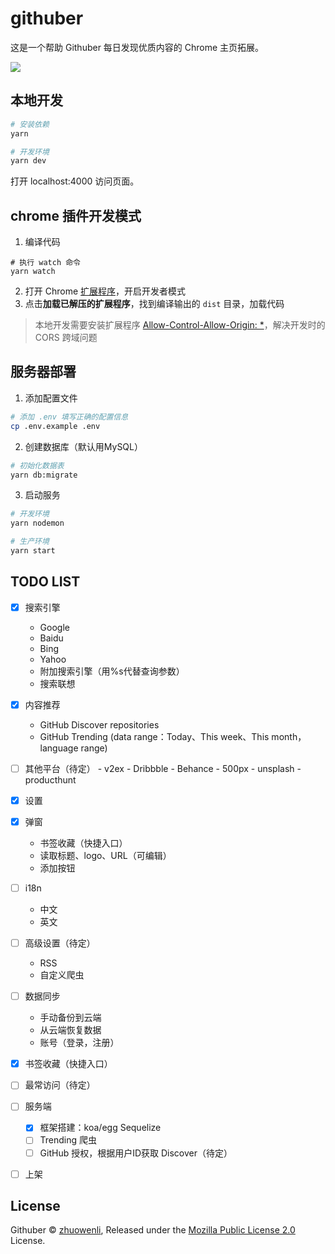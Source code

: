 # githuber

这是一个帮助 Githuber 每日发现优质内容的 Chrome 主页拓展。

![](./assets/page.png)

## 本地开发

```bash
# 安装依赖
yarn

# 开发环境
yarn dev
```

打开 localhost:4000 访问页面。

## chrome 插件开发模式

1. 编译代码
```
# 执行 watch 命令
yarn watch
```

2. 打开 Chrome [扩展程序](chrome://extensions/)，开启开发者模式
3. 点击**加载已解压的扩展程序**，找到编译输出的 `dist` 目录，加载代码


> 本地开发需要安装扩展程序 [Allow-Control-Allow-Origin: *](https://chrome.google.com/webstore/detail/allow-control-allow-origi/nlfbmbojpeacfghkpbjhddihlkkiljbi)，解决开发时的 CORS 跨域问题

## 服务器部署

1. 添加配置文件

```bash
# 添加 .env 填写正确的配置信息
cp .env.example .env
```

2. 创建数据库（默认用MySQL）

```bash
# 初始化数据表
yarn db:migrate
```

3. 启动服务

```bash
# 开发环境
yarn nodemon

# 生产环境
yarn start
```


## TODO LIST

- [x] 搜索引擎
    - Google
    - Baidu
    - Bing
    - Yahoo
    - 附加搜索引擎（用%s代替查询参数）
    - 搜索联想
- [x] 内容推荐
    - GitHub Discover repositories
    - GitHub Trending (data range：Today、This week、This month，language range)
- [ ] 其他平台（待定）
        - v2ex
        - Dribbble
        - Behance
        - 500px
        - unsplash
        - producthunt
- [x] 设置
- [x] 弹窗
    - 书签收藏（快捷入口）
    - 读取标题、logo、URL（可编辑）
    - 添加按钮
- [ ] i18n
    - 中文
    - 英文
- [ ] 高级设置（待定）
    - RSS
    - 自定义爬虫
- [ ] 数据同步
    - 手动备份到云端
    - 从云端恢复数据
    - 账号（登录，注册）
- [x] 书签收藏（快捷入口）
- [ ] 最常访问（待定）
- [ ] 服务端
    - [x] 框架搭建：koa/egg Sequelize
    - [ ] Trending 爬虫
    - [ ] GitHub 授权，根据用户ID获取 Discover（待定）
- [ ] 上架


## License
Githuber © [zhuowenli](https://github.com/zhuowenli), Released under the [Mozilla Public License 2.0](./LICENSE) License.
